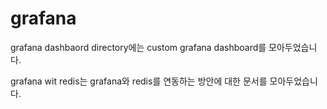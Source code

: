 # grafana
grafana dashbaord directory에는 custom grafana dashboard를 모아두었습니다.

grafana wit redis는  grafana와 redis를 연동하는 방안에 대한 문서를 모아두었습니다.